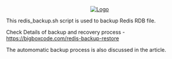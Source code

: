 <div align="center">
    <a href="https://bigboxcode.com" target="_blank">
        <img src="https://bigboxcode.com/wp-content/uploads/2021/03/bigboxcode-inv.png" 
        alt="Logo">
    </a>
</div>


This redis_backup.sh script is used to backup Redis RDB file.

Check Details of backup and recovery process - <a title="Redis Backup and Recovery" href="https://bigboxcode.com/redis-backup-restore">https://bigboxcode.com/redis-backup-restore</a>

The automomatic backup process is also discussed in the article.

